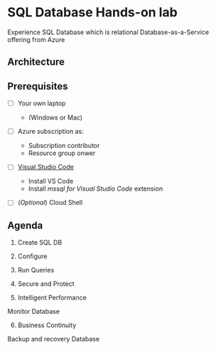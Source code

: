 # SQL Database Hands-on lab

Experience SQL Database which is relational Database-as-a-Service offering from Azure

## Architecture

## Prerequisites

- [ ] Your own laptop
    * (Windows or Mac)

- [ ] Azure subscription as:
    * Subscription contributor 
    * Resource group onwer

- [ ] [Visual Studio Code](https://docs.microsoft.com/en-us/sql/linux/sql-server-linux-develop-use-vscode?view=sql-server-2017)
    * Install VS Code
    * Install _mssql for Visual Studio Code_ extension

- [ ] (_Optional_) Cloud Shell

## Agenda

01. Create SQL DB

02. Configure

03. Run Queries

04. Secure and Protect

05. Intelligent Performance

Monitor Database

06. Business Continuity

Backup and recovery Database